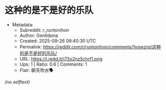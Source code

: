 # 这种的是不是好的乐队

- Metadata:
  - Subreddit: r_runtonihon
  - Author: Gentldona
  - Created: 2025-09-26 09:40:30 UTC
  - Permalink: https://reddit.com/r/runtonihon/comments/1nqwzrq/这种的是不是好的乐队/
  - URL: https://i.redd.it/i73o2nz5chrf1.png
  - Ups: 1 | Ratio: 0.6 | Comments: 1
  - Flair: 聊天吹水🗣️

_(no selftext)_
